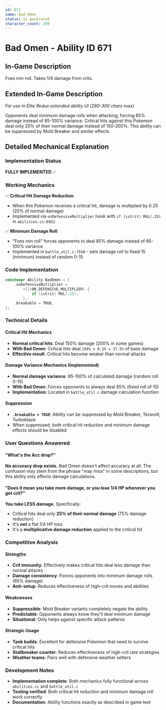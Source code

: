 ```yaml
---
id: 671
name: Bad Omen
status: ai-generated
character_count: 289
---
```


# Bad Omen - Ability ID 671

## In-Game Description
Foes min roll. Takes 1/4 damage from crits.

## Extended In-Game Description
*For use in Elite Redux extended ability UI (280-300 chars max)*

Opponents deal minimum damage rolls when attacking, forcing 85% damage instead of 85-100% variance. Critical hits against this Pokemon deal only 25% of their normal damage instead of 150-200%. This ability can be suppressed by Mold Breaker and similar effects.

## Detailed Mechanical Explanation

### Implementation Status
**FULLY IMPLEMENTED** ✅

### Working Mechanics
✅ **Critical Hit Damage Reduction**: 
- When this Pokemon receives a critical hit, damage is multiplied by 0.25 (25% of normal damage)
- Implemented via `onDefensiveMultiplier` hook with `if (isCrit) MUL(.25)` in `abilities.cc:6952`

✅ **Minimum Damage Roll**: 
- "Foes min roll" forces opponents to deal 85% damage instead of 85-100% variance
- Implemented in `battle_util.c:7558` - sets damage roll to fixed 15 (minimum) instead of random 0-15

### Code Implementation
```cpp
constexpr Ability BadOmen = {
    .onDefensiveMultiplier =
        +[](ON_DEFENSIVE_MULTIPLIER) {
            if (isCrit) MUL(.25);
        },
    .breakable = TRUE,
};
```

### Technical Details

#### Critical Hit Mechanics
- **Normal critical hits**: Deal 150% damage (200% in some games)
- **With Bad Omen**: Critical hits deal `150% x 0.25 = 37.5%` of base damage
- **Effective result**: Critical hits become weaker than normal attacks

#### Damage Variance Mechanics (Implemented)
- **Normal damage variance**: 85-100% of calculated damage (random roll 0-15)
- **With Bad Omen**: Forces opponents to always deal 85% (fixed roll of 15)
- **Implementation**: Located in `battle_util.c` damage calculation function

#### Suppression
- **`.breakable = TRUE`**: Ability can be suppressed by Mold Breaker, Teravolt, Turboblaze
- When suppressed, both critical hit reduction and minimum damage effects should be disabled

### User Questions Answered

#### "What's the Acc drop?"
**No accuracy drop exists.** Bad Omen doesn't affect accuracy at all. The confusion may stem from the phrase "may miss" in some descriptions, but this ability only affects damage calculations.

#### "Does it mean you take more damage, or you lose 1/4 HP whenever you get crit?"
**You take LESS damage.** Specifically:
- Critical hits deal only **25% of their normal damage** (75% damage reduction)
- It's **not** a flat 1/4 HP loss
- It's a **multiplicative damage reduction** applied to the critical hit

### Competitive Analysis

#### Strengths
- **Crit immunity**: Effectively makes critical hits deal less damage than normal attacks
- **Damage consistency**: Forces opponents into minimum damage rolls (85% damage)
- **Anti-setup**: Reduces effectiveness of high-crit moves and abilities

#### Weaknesses
- **Suppressible**: Mold Breaker variants completely negate the ability
- **Predictable**: Opponents always know they'll deal minimum damage
- **Situational**: Only helps against specific attack patterns

#### Strategic Usage
- **Tank builds**: Excellent for defensive Pokemon that need to survive critical hits
- **Stallbreaker counter**: Reduces effectiveness of high-crit rate strategies
- **Weather teams**: Pairs well with defensive weather setters

### Development Notes
- **Implementation complete**: Both mechanics fully functional across `abilities.cc` and `battle_util.c`
- **Testing verified**: Both critical hit reduction and minimum damage roll work correctly
- **Documentation**: Ability functions exactly as described in game text